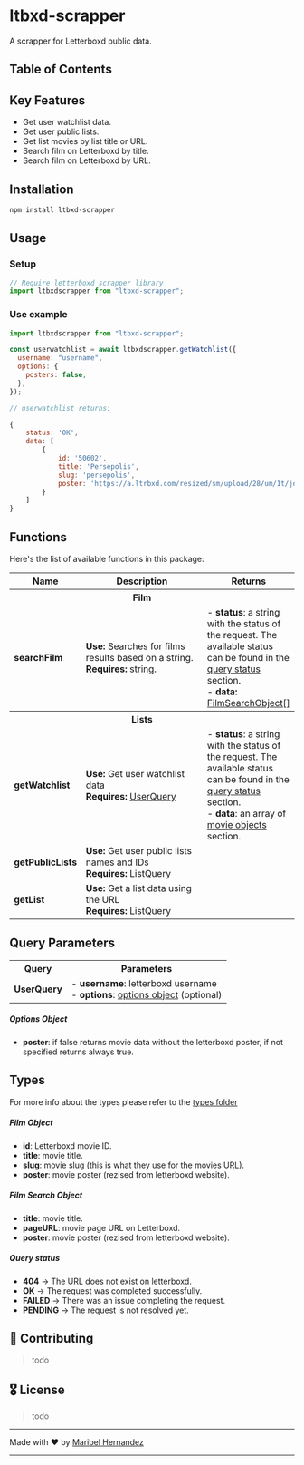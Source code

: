 # ltbxd-scrapper

A scrapper for Letterboxd public data.

## Table of Contents

## Key Features

- Get user watchlist data.
- Get user public lists.
- Get list movies by list title or URL.
- Search film on Letterboxd by title.
- Search film on Letterboxd by URL.

## Installation

```bash
npm install ltbxd-scrapper
```

## Usage

### Setup

```javascript
// Require letterboxd scrapper library
import ltbxdscrapper from "ltbxd-scrapper";
```

### Use example

```javascript
import ltbxdscrapper from "ltbxd-scrapper";

const userwatchlist = await ltbxdscrapper.getWatchlist({
  username: "username",
  options: {
    posters: false,
  },
});

// userwatchlist returns:

{
    status: 'OK',
    data: [
        {
            id: '50602',
            title: 'Persepolis',
            slug: 'persepolis',
            poster: 'https://a.ltrbxd.com/resized/sm/upload/28/um/1t/jq/dYvyF1RlNokAd1N7Nek0vDpYsV6-0-125-0-187-crop.jpg?v=fc5d71c744'
        }
    ]
}
```

## Functions

Here's the list of available functions in this package:

<table>
<tr>
<th>Name</th>
<th>Description</th>
<th>Returns</th>
</tr>
<tr>
<th></th>
<th>Film</th>
<th></th>
</tr>
<tr>
<td width="10%">
<strong>searchFilm</strong> 
</td>
<td width="50%">
<strong>Use: </strong>Searches for films results based on a string.</br>
<strong>Requires: </strong>string.
</td>
<td width="40%">
- <strong>status</strong>: a string with the status of the request. The available status can be found in the <a href="#query-status">query status</a> section.
<br/>
- <strong>data:</strong><a href="#film-search-object"> FilmSearchObject[]</a> 
</td>
</tr>
<tr>
<th></th>
<th>Lists</th>
<th></th>
</tr>
<tr>
<td width="10%">
<strong>getWatchlist</strong> 
</td>
<td width="50%">
<strong>Use: </strong>Get user watchlist data </br>
<strong>Requires: </strong> <a href="#getWatchlist">UserQuery</a> 
</td>
<td width="40%">
- <strong>status</strong>: a string with the status of the request. The available status can be found in the <a href="#query-status">query status</a> section.
<br/>
- <strong>data</strong>: an array of <a href="#movie-object">movie objects</a> section.
</td>
</tr>
<tr>
<td width="10%">
<strong>getPublicLists</strong> 
</td>
<td width="60%">
<strong>Use: </strong>Get user public lists names and IDs</br>
<strong>Requires: </strong> ListQuery
</td>
<td width="20%">

</td>
</tr>
<tr>
<td width="10%">
<strong>getList</strong> 
</td>
<td width="60%">
<strong>Use: </strong>Get a list data using the URL </br>
<strong>Requires: </strong> ListQuery
</td>
<td width="20%">

</td>
</tr>
</table>

## Query Parameters

<table>
<tr>
<th>Query</th>
<th>Parameters</th>
</tr>
<tr id="getWatchlist">
<td>
<strong>UserQuery</strong>
</td>
<td>
- <strong>username</strong>: letterboxd username <br/>
- <strong>options</strong>: <a href="#options-params">options object</a> (optional)
</pre>
</td>
</tr>
</table>

##### Options Object

- **poster**: if false returns movie data without the letterboxd poster, if not specified returns always true.

## Types

For more info about the types please refer to the [types folder](./types/)


##### Film Object

- **id**: Letterboxd movie ID.
- **title**: movie title.
- **slug**: movie slug (this is what they use for the movies URL).
- **poster**: movie poster (rezised from letterboxd website).

##### Film Search Object

- **title**: movie title.
- **pageURL**: movie page URL on Letterboxd.
- **poster**: movie poster (rezised from letterboxd website).

##### Query status

- **404** -> The URL does not exist on letterboxd.
- **OK** -> The request was completed successfully.
- **FAILED** -> There was an issue completing the request.
- **PENDING** -> The request is not resolved yet.

## 🤝 Contributing

> todo

## 🎖 License

> todo

---

Made with ❤ by [Maribel Hernandez](https://github.com/codebymaribel)

---

